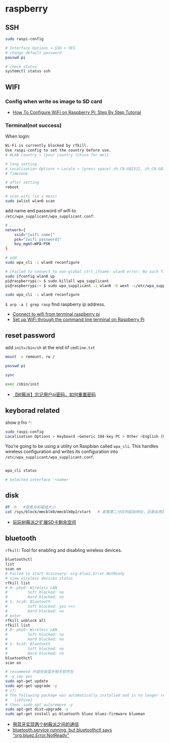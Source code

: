 # raspberry

## SSH

```sh
sudo raspi-config

# Interface Options > SSH > YES
# change default password
passwd pi

# check status
systemctl status ssh
```

## WIFI

### Config when write os image to SD card

- [How To Configure WiFi on Raspberry Pi: Step By Step Tutorial](https://www.seeedstudio.com/blog/2021/01/25/three-methods-to-configure-raspberry-pi-wifi/)

### Terminal(not success)

When login:
```sh
Wi-Fi is currently blocked by rfkill.
Use raspi-config to set the country before use.
# WLAN Country > [your country (China for me)]

# lang setting
# Localisation Options > Locale > (press space) zh_CN.GB2312, zh_CN.GB18030, zh_CN.GBK, zh_CN.UTF-8 > zh_CN.UTF-8
# Timezone

# after setting
reboot

# scan wifi (in a mess)
sudo iwlist wlan0 scan
```

add name and password of wifi to `/etc/wpa_supplicant/wpa_supplicant.conf`:
```sh
# ...
network={
    ssid="[wifi name]"
    psk="[wifi password]"
    key_mgmt=WPA-PSK
}
```

```sh
# add 
sudo wpa_cli -i wlan0 reconfigure

# [Failed to connect to non-global ctrl_ifname: wlan0 error: No such file or directory](https://raspberrypi.stackexchange.com/questions/84277/failed-to-connect-to-non-global-ctrl-ifname-wlan0-error-no-such-file-or-direct)
sudo ifconfig wlan0 up
pi@raspberrypi:~ $ sudo killall wpa_supplicant
pi@raspberrypi:~ $ sudo wpa_supplicant -i wlan0 -D wext -c/etc/wpa_supplicant/wpa_supplicant.conf -B

sudo wpa_cli -i wlan0 reconfigure
```

`$ arp -a | grep rasp` find raspberry ip address.

- [Connect to wifi from terminal raspberry pi](https://bytesofgigabytes.com/raspberrypi/connect-to-wifi-from-terminal-raspberry-pi/#:~:text=%20Connect%20to%20WiFi%20from%20terminal%20raspberry%20pi,make%20sure%20your%20WiFi%20is%20ON%20More%20)
- [Set up WiFi through the command line terminal on Raspberry Pi](https://ericplayground.com/2017/11/06/set-up-wifi-through-the-command-line-terminal-on-raspberry-pi/#:~:text=1%20Getting%20WiFi%20network%20details.%20To%20scan%20for,to%20set%20up%20multiple%20configurations%20for%20wireless%20networking.)


## reset password

add `init=/bin/sh` at the end of `cmdline.txt`

```sh
mount -o remount, rw /

passwd pi

sync

exec /sbin/init
```

- [【树莓派】忘记用户pi密码，如何重置密码](https://www.cnblogs.com/YaoYing/p/12842577.html)

## keyborad related
show `@` fro `"`:
```sh
sudo raspi-config
Localisation Options > Keyboard >Generic 104-key PC > Other >English (US) > The default for the keyboard layout > no compose key
```



You’re going to be using a utility on Raspbian called `wpa_cli`. This handles wireless configuration and writes its configuration into `/etc/wpa_supplicant/wpa_supplicant.conf`.

```sh

wpa_cli status

# Selected interface '<name>'

```

## disk

```sh
df -h   #查看当前磁盘大小
cat /sys/block/mmcblk0/mmcblk0p2/start   # 查看第二分区的起始地址，后面会用到
```

- [玩玩树莓派之扩展SD卡剩余空间](https://www.jianshu.com/p/6588f935d41c)

## bluetooth

`rfkill`: Tool for enabling and disabling wireless devices.

```sh
bluetoothctl
list
scan on
# Failed to start discovery: org.bluez.Error.NotReady
# view wireless devices status
rfkill list
# 0: phy0: Wireless LAN
#         Soft blocked: no
#         Hard blocked: no
# 1: hci0: Bluetooth
#         Soft blocked: yes <<<
#         Hard blocked: no
# enter
rfkill unblock all
rfkill list
# 0: phy0: Wireless LAN
#         Soft blocked: no
#         Hard blocked: no
# 1: hci0: Bluetooth
#         Soft blocked: no
#         Hard blocked: no
bluetoothctl
scan on

# recommend 升级安装蓝牙相关软件包
# -y say yes
sudo apt-get update
sudo apt-get upgrade -y
# if:
# The following package was automatically installed and is no longer required:
#   libfuse2
# then: sudo apt autoremove -y
sudo apt-get dist-upgrade -y
sudo apt-get install pi-bluetooth bluez bluez-firmware blueman
```

- [用蓝牙实现两个树莓派之间的通信](https://blog.csdn.net/qq_50866711/article/details/115328832?utm_medium=distribute.pc_aggpage_search_result.none-task-blog-2~aggregatepage~first_rank_ecpm_v1~rank_v31_ecpm-1-115328832.pc_agg_new_rank&utm_term=两个树莓派之间通信&spm=1000.2123.3001.4430)
- [bluetooth.service running, but bluetoothctl says "org.bluez.Error.NotReady"](https://unix.stackexchange.com/questions/508221/bluetooth-service-running-but-bluetoothctl-says-org-bluez-error-notready)